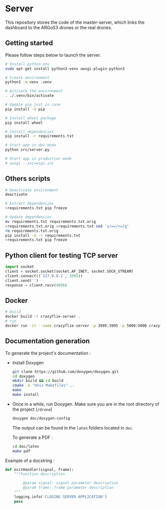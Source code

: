 # Server

This repository stores the code of the master-server, which links the dashboard to the ARGoS3 drones or the real drones.

## Getting started

Please follow steps below to launch the server.

```sh
# Install python env
sudo apt-get install python3-venv uwsgi-plugin-python3

# Create environment
python3 -m venv .venv

# Activate the environment
. ./.venv/bin/activate

# Update pip just in case
pip install -U pip

# Install wheel package
pip install wheel

# Install dependencies
pip install -r requirements.txt

# Start app in dev mode
python src/server.py

# Start app in production mode
# uwsgi --ini=wsgi.ini
```

## Others scripts

```sh
# Deactivate environment
deactivate

# Extract dependencies
>requirements.txt pip freeze

# Update dependencies 
mv requirements.txt requirements.txt.orig
<requirements.txt.orig >requirements.txt sed 's/==/>=/g'
rm requirements.txt.orig
pip install -U -r requirements.txt
>requirements.txt pip freeze
```

## Python client for testing TCP server

```py
import socket
client = socket.socket(socket.AF_INET, socket.SOCK_STREAM)
client.connect(('127.0.0.1', 3995))
client.send('')
response = client.recv(4096)
```

## Docker
```bash
# build
docker build -t crazyflie-server .
# run
docker run -it --name crazyflie-server -p 3995:3995 -p 5000:5000 crazyflie-server
```

## Documentation generation
To generate the project's documentation :

* Install Doxygen
  ```bash
  git clone https://github.com/doxygen/doxygen.git
  cd doxygen
  mkdir build && cd build
  cmake -G "Unix Makefiles" ..
  make
  make install
  ```
* Once in a while, run Doxygen. Make sure you are in the root directory of the project (`/drone`)
  ```bash
  doxygen doc/doxygen-config
  ```

  The output can be found in the `latex` folders located in `doc`.
  
  To generate a PDF :
  ```bash
  cd doc/latex
  make pdf
  ```

Example of a docstring :
```python
def exitHandler(signal, frame):
    """Function description

        @param signal: signal parameter description
        @param frame: frame parameter description
    """
    logging.info('CLOSING SERVER APPLICATION')
    pass
```
